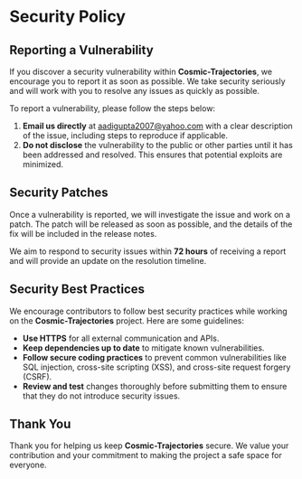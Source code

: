 # Security Policy

## Reporting a Vulnerability

If you discover a security vulnerability within **Cosmic-Trajectories**, we encourage you to report it as soon as possible. We take security seriously and will work with you to resolve any issues as quickly as possible.

To report a vulnerability, please follow the steps below:

1. **Email us directly** at [aadigupta2007@yahoo.com](mailto:aadigupta2007@yahoo.com) with a clear description of the issue, including steps to reproduce if applicable.
2. **Do not disclose** the vulnerability to the public or other parties until it has been addressed and resolved. This ensures that potential exploits are minimized.

## Security Patches

Once a vulnerability is reported, we will investigate the issue and work on a patch. The patch will be released as soon as possible, and the details of the fix will be included in the release notes.

We aim to respond to security issues within **72 hours** of receiving a report and will provide an update on the resolution timeline.

## Security Best Practices

We encourage contributors to follow best security practices while working on the **Cosmic-Trajectories** project. Here are some guidelines:

- **Use HTTPS** for all external communication and APIs.
- **Keep dependencies up to date** to mitigate known vulnerabilities.
- **Follow secure coding practices** to prevent common vulnerabilities like SQL injection, cross-site scripting (XSS), and cross-site request forgery (CSRF).
- **Review and test** changes thoroughly before submitting them to ensure that they do not introduce security issues.

## Thank You

Thank you for helping us keep **Cosmic-Trajectories** secure. We value your contribution and your commitment to making the project a safe space for everyone.
